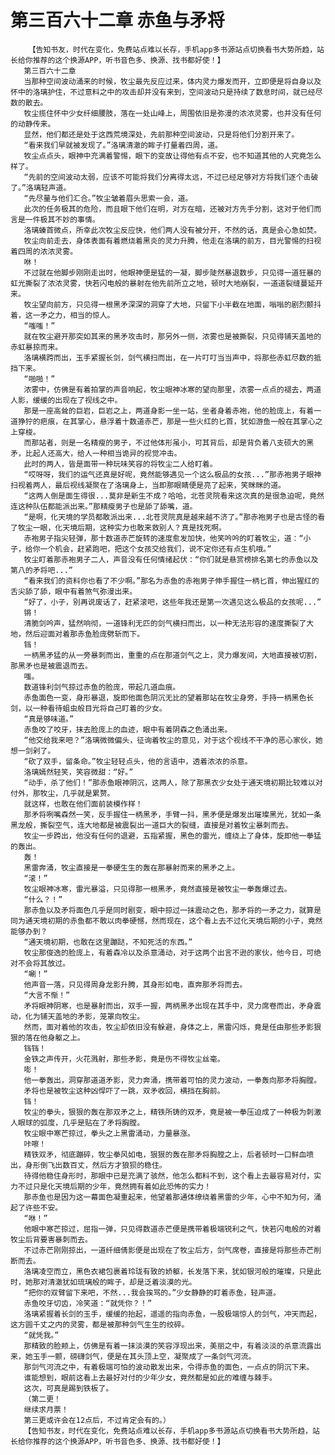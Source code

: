 # 第三百六十二章 赤鱼与矛将
        【告知书友，时代在变化，免费站点难以长存，手机app多书源站点切换看书大势所趋，站长给你推荐的这个换源APP，听书音色多、换源、找书都好使！】
       第三百六十二章
       当那种空间波动涌来的时候，牧尘最先反应过来，体内灵力爆发而开，立即便是将自身以及怀中的洛璃护住，不过意料之中的攻击却并没有来到，空间波动只是持续了数息时间，就已经尽数的散去。
       牧尘揽住怀中少女纤细腰肢，落在一处山峰上，周围依旧是弥漫的浓浓灵雾，也并没有任何的动静传来。
       显然，他们都还是处于这西荒境深处，先前那种空间波动，只是将他们分割开来了。
       “看来我们早就被发现了。”洛璃清澈的眸子打量着四周，道。
       牧尘点点头，眼神中充满着警惕，眼下的变故让得他有点不安，也不知道其他的人究竟怎么样了。
       “先前的空间波动太弱，应该不可能将我们分离得太远，不过已经足够对方将我们逐个击破了。”洛璃轻声道。
       “先尽量与他们汇合。”牧尘皱着眉头思索一会，道。
       此次的任务极其的危险，而且眼下他们在明，对方在暗，还被对方先手分割，这对于他们而言是一件极其不妙的事情。
       洛璃螓首微点，所幸此次牧尘反应快，他们两人没有被分开，不然的话，真是会心急如焚。
       牧尘向前走去，身体表面有着燃烧着黑炎的灵力升腾，他走在洛璃的前方，目光警惕的扫视着四周的浓浓灵雾。
       咻！
       不过就在他脚步刚刚走出时，他眼神便是猛的一凝，脚步陡然暴退数步，只见得一道狂暴的虹光撕裂了浓浓灵雾，快若闪电般的暴射在他先前所立之地，顿时大地崩裂，一道道裂缝蔓延开来。
       牧尘望向前方，只见得一根黑矛深深的洞穿了大地，只留下小半截在地面，嗡嗡的剧烈颤抖着，这一矛之力，相当的惊人。
       “嗤嗤！”
       就在牧尘避开那突如其来的黑矛攻击时，那另外一侧，浓雾也是被撕裂，只见得铺天盖地的赤虹暴掠而来。
       洛璃横跨而出，玉手紧握长剑，剑气横扫而出，在一片叮叮当当声中，将那些赤虹尽数的抵挡下来。
       “啪啪！”
       浓雾中，仿佛是有着拍掌的声音响起，牧尘眼神冰寒的望向那里，浓雾一点点的褪去，两道人影，缓缓的出现在了视线之中。
       那是一座高耸的巨岩，巨岩之上，两道身影一坐一站，坐者身着赤袍，他的脸庞上，有着一道狰狞的疤痕，在其掌心，悬浮着十数道赤芒，那是一些火红的匕首，犹如游鱼一般在其掌心之上穿梭。
       而那站者，则是一名精瘦的男子，不过他体形虽小，可其背后，却是背负着八支硕大的黑矛，比起人还高大，给人一种相当诡异的视觉冲击。
       此时的两人，皆是面带一种玩味笑容的将牧尘二人给盯着。
       “哎呀呀，我们的运气还真是好呢，竟然能够遇见一个这么极品的女孩...”那赤袍男子眼神扫视着两人，最后视线凝聚在了洛璃身上，当即那眼睛便是亮了起来，笑眯眯的道。
       “这两人倒是面生得很...莫非是新生不成？哈哈，北苍灵院看来这次真的是很急迫呢，竟然连这种队伍都能派出来。”那精瘦男子也是舔了舔嘴，道。
       “是啊，化天境的学员都敢派出来...北苍灵院真是越来越不济了。”那赤袍男子也是古怪的看了牧尘一眼，化天境后期，这种实力也敢来救别人？真是找死啊。
       赤袍男子指尖轻弹，那十数道赤芒旋转的速度愈发加快，他笑吟吟的盯着牧尘，道：“小子，给你一个机会，赶紧跑吧，把这个女孩交给我们，说不定你还有点生机哦。”
       牧尘盯着那赤袍男子二人，声音没有任何情绪起伏：“你们就是悬赏榜排名第七的赤鱼以及第八的矛将吧...”
       “看来我们的资料你也看了不少啊。”那名为赤鱼的赤袍男子伸手握住一柄匕首，伸出猩红的舌尖舔了舔，眼中有着煞气弥漫出来。
       “好了，小子，别再说废话了，赶紧滚吧，这些年我还是第一次遇见这么极品的女孩呢...”
       锵！
       清脆剑吟声，猛然响彻，一道锋利无匹的剑气横扫而出，以一种无法形容的速度撕裂了大地，然后迎面对着那赤鱼脸庞劈斩而下。
       铛！
       一柄黑矛猛的从一旁暴刺而出，重重的点在那道剑气之上，灵力爆发间，大地直接被切割，那黑矛也是被震退而去。
       嗤。
       数道锋利剑气掠过赤鱼的脸庞，带起几道血痕。
       赤鱼面色一变，身形暴退，旋即他面色阴沉无比的望着那站在牧尘身旁，手持一柄黑色长剑，以一种看待蛆虫般目光将自己盯着的少女。
       “真是够味道。”
       赤鱼咬了咬牙，抹去脸庞上的血迹，眼中有着阴森之色涌出来。
       “他交给我来吧？”洛璃微微偏头，征询着牧尘的意见，对于这个视线不干净的恶心家伙，她想一剑剁了。
       “砍了双手，留条命。”牧尘轻轻点头，他的言语中，透着浓浓的杀意。
       洛璃嫣然轻笑，笑容微甜：“好。”
       “动手，杀了他们！”那赤鱼眼神阴沉，这两人，除了那黑衣少女处于通天境初期比较难以对付外，那牧尘，几乎就是累赘。
       就这样，也敢在他们面前装模作样！
       那矛将咧嘴森然一笑，反手握住一柄黑矛，手臂一抖，黑矛便是爆发出璀璨黑光，犹如一条黑龙般，撕裂空气，连大地都是被震裂出一道巨大的裂缝，直接是对着牧尘暴刺而去。
       牧尘一步跨出，他没有任何的退避，五指紧握，黑色的雷光，缠绕上了身体，旋即他一拳猛的轰出。
       轰！
       黑雷奔涌，牧尘直接是一拳硬生生的轰在那暴射而来的黑矛之上。
       “滚！”
       牧尘眼神冰寒，雷光暴溢，只见得那一根黑矛，竟然直接是被牧尘一拳轰爆过去。
       “什么？！”
       那赤鱼以及矛将面色几乎是同时剧变，眼中掠过一抹震动之色，那矛将的一矛之力，就算是同为通天境初期的赤鱼都不敢以肉拳硬憾，然而现在，这个看上去不过化天境后期的小子，竟然能够办到？
       “通天境初期，也敢在这里蹦跶，不知死活的东西。”
       牧尘那俊逸的脸庞上，有着森冷以及杀意涌动，对于这两个出言不逊的家伙，他今日，可绝对不会将其放过。
       “唰！”
       他声音一落，只见得周身龙影升腾，其身形如电，直奔那矛将而去。
       “大言不惭！”
       矛将眼神阴寒，也是暴射而出，双手一握，两柄黑矛出现在其手中，灵力席卷而出，矛身震动，化为铺天盖地的矛影，笼罩向牧尘。
       然而，面对着他的攻击，牧尘却依旧没有躲避，身体之上，黑雷闪烁，竟是任由那些矛影狠狠的落在他身躯之上。
       铛铛！
       金铁之声传开，火花溅射，那些矛影，竟是伤不得牧尘丝毫。
       嘭！
       他一拳轰出，洞穿那道道矛影，灵力奔涌，携带着可怕的灵力波动，一拳轰向那矛将胸膛。
       矛将也是被牧尘这种凶悍吓了一跳，双矛收回，横挡在胸前。
       铛！
       牧尘的拳头，狠狠的轰在那双矛之上，精铁所铸的双矛，竟是被一拳压迫成了一种极为刺激人眼球的弧度，几乎是贴在了矛将胸膛。
       牧尘眼中寒芒掠过，拳头之上黑雷涌动，力量暴涨。
       咔嚓！
       精铁双矛，彻底蹦碎，牧尘拳风如电，狠狠的轰在那矛将胸膛之上，后者顿时一口鲜血喷出，身形倒飞出数百丈，然后方才狼狈的稳住。
       待得他稳住身形时，那眼中已是充满了骇然，他怎么都料不到，这个看上去最容易对付，实力不过只是化天境后期的少年，竟然拥有着如此恐怖的实力！
       那赤鱼也是因为这一幕面色凝重起来，他望着那通体缭绕着黑雷的少年，心中不知为何，涌起了许些不安。
       “咻！”
       他眼中寒芒掠过，屈指一弹，只见得数道赤芒便是携带着极端锐利之气，快若闪电般的对着牧尘后背要害暴刺而去。
       不过赤芒刚刚掠出，一道纤细倩影便是出现在了牧尘后方，剑气席卷，直接是将那些赤芒削断而去。
       洛璃凌空而立，黑色衣裙包裹着玲珑有致的娇躯，长发落下来，犹如银河般的璀璨，只是此时，她那对清澈犹如琉璃般的眸子，却是泛着淡漠的光。
       “把你的双臂留下来吧，不然...我会挨骂的。”少女静静的盯着赤鱼，轻声道。
       赤鱼咬牙切齿，冷笑道：“就凭你？！”
       洛璃紧握着长剑的玉手，缓缓的抬起，遥遥的指向赤鱼，一股极端惊人的剑气，冲天而起，这方圆千丈之内的灵雾，都是被那种剑气生生的绞碎。
       “就凭我。”
       那精致的脸颊上，仿佛是有着一抹淡漠的笑容浮现出来，美丽之中，有着淡淡的杀意流露出来，她玉手一颤，磅礴剑气，便是在其头顶上空，凝聚成了一条剑气河流。
       那剑气河流之中，有着极端可怕的波动散发出来，令得赤鱼的面色，一点点的阴沉下来。
       谁能想到，眼前这看上去最好对付的少年少女，竟然都是如此的难缠与棘手。
       这次，可真是踢到铁板了。
       （第二更！
       继续求月票！
       第三更或许会在12点后，不过肯定会有的。）
       【告知书友，时代在变化，免费站点难以长存，手机app多书源站点切换看书大势所趋，站长给你推荐的这个换源APP，听书音色多、换源、找书都好使！】